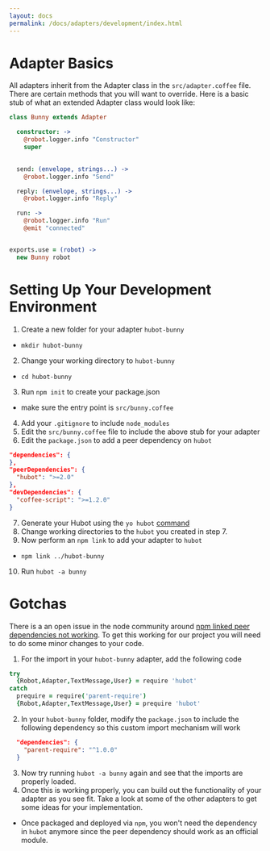 ```yaml
---
layout: docs
permalink: /docs/adapters/development/index.html
---
```


# Adapter Basics

All adapters inherit from the Adapter class in the `src/adapter.coffee` file.  There are certain methods that you will want to override.  Here is a basic stub of what an extended Adapter class would look like:

```coffee
class Bunny extends Adapter

  constructor: ->
    @robot.logger.info "Constructor"
    super
    

  send: (envelope, strings...) ->
    @robot.logger.info "Send"

  reply: (envelope, strings...) ->
    @robot.logger.info "Reply"

  run: ->
    @robot.logger.info "Run"
    @emit "connected"


exports.use = (robot) ->
  new Bunny robot
```

# Setting Up Your Development Environment

1. Create a new folder for your adapter `hubot-bunny`
  - `mkdir hubot-bunny`
2. Change your working directory to `hubot-bunny`
  - `cd hubot-bunny`
3. Run `npm init` to create your package.json
  - make sure the entry point is `src/bunny.coffee`
4. Add your `.gitignore` to include `node_modules`
5. Edit the `src/bunny.coffee` file to include the above stub for your adapter
6. Edit the `package.json` to add a peer dependency on `hubot`

  ```json
  "dependencies": {
  },
  "peerDependencies": {
    "hubot": ">=2.0"
  },
  "devDependencies": {
    "coffee-script": ">=1.2.0"
  }
  ```
  
7. Generate your Hubot using the `yo hubot` [command](https://hubot.github.com/docs/)
8. Change working directories to the `hubot` you created in step 7.
9. Now perform an `npm link` to add your adapter to `hubot`
  - `npm link ../hubot-bunny`
10. Run `hubot -a bunny`

# Gotchas

There is a an open issue in the node community around [npm linked peer dependencies not working](https://github.com/npm/npm/issues/5875).  To get this working for our project you will need to do some minor changes to your code.

1. For the import in your `hubot-bunny` adapter, add the following code
```coffee
try
  {Robot,Adapter,TextMessage,User} = require 'hubot'
catch
  prequire = require('parent-require')
  {Robot,Adapter,TextMessage,User} = prequire 'hubot'
  ```
2. In your `hubot-bunny` folder, modify the `package.json` to include the following dependency so this custom import mechanism will work
```json
  "dependencies": {
    "parent-require": "^1.0.0"
  }
  ```
3. Now try running `hubot -a bunny` again and see that the imports are properly loaded.
4. Once this is working properly, you can build out the functionality of your adapter as you see fit.  Take a look at some of the other adapters to get some ideas for your implementation.
  - Once packaged and deployed via `npm`, you won't need the dependency in `hubot` anymore since the peer dependency should work as an official module.

